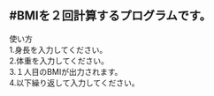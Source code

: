 #BMIを２回計算するプログラムです。
---
使い方  
1.身長を入力してください。  
2.体重を入力してください。  
3.１人目のBMIが出力されます。  
4.以下繰り返して入力してください。

